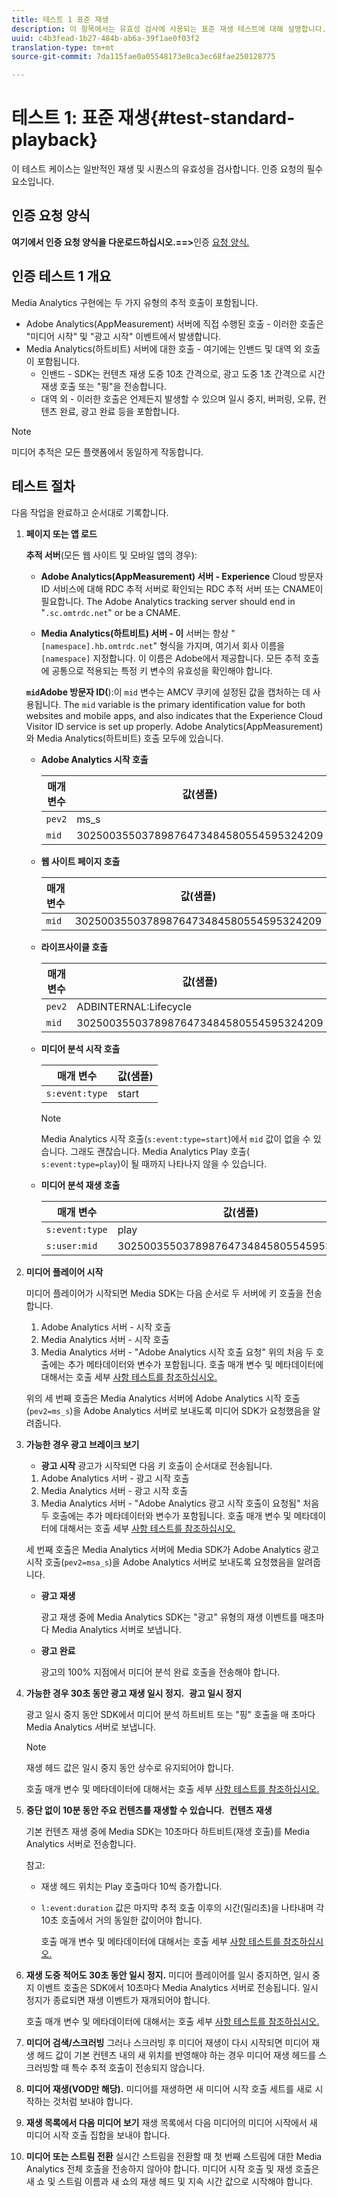 ```yaml
---
title: 테스트 1 표준 재생
description: 이 항목에서는 유효성 검사에 사용되는 표준 재생 테스트에 대해 설명합니다.
uuid: c4b3fead-1b27-484b-ab6a-39f1ae0f03f2
translation-type: tm+mt
source-git-commit: 7da115fae0a05548173e8ca3ec68fae250128775

---
```



# 테스트 1: 표준 재생{#test-standard-playback}

이 테스트 케이스는 일반적인 재생 및 시퀀스의 유효성을 검사합니다. 인증 요청의 필수 요소입니다.

## 인증 요청 양식

**여기에서 인증 요청 양식을 다운로드하십시오.==&gt;**&#x200B;인증 [요청 양식.](cert_req_form.docx)

## 인증 테스트 1 개요

Media Analytics 구현에는 두 가지 유형의 추적 호출이 포함됩니다.
* Adobe Analytics(AppMeasurement) 서버에 직접 수행된 호출 - 이러한 호출은 "미디어 시작" 및 "광고 시작" 이벤트에서 발생합니다.
* Media Analytics(하트비트) 서버에 대한 호출 - 여기에는 인밴드 및 대역 외 호출이 포함됩니다.
   * 인밴드 - SDK는 컨텐츠 재생 도중 10초 간격으로, 광고 도중 1초 간격으로 시간 재생 호출 또는 "핑"을 전송합니다.
   * 대역 외 - 이러한 호출은 언제든지 발생할 수 있으며 일시 중지, 버퍼링, 오류, 컨텐츠 완료, 광고 완료 등을 포함합니다.

>[!NOTE]
>미디어 추적은 모든 플랫폼에서 동일하게 작동합니다.

## 테스트 절차

다음 작업을 완료하고 순서대로 기록합니다.

1. **페이지 또는 앱 로드**

   **추적 서버**(모든 웹 사이트 및 모바일 앱의 경우):

   * **Adobe Analytics(AppMeasurement) 서버 - Experience** Cloud 방문자 ID 서비스에 대해 RDC 추적 서버로 확인되는 RDC 추적 서버 또는 CNAME이 필요합니다. The Adobe Analytics tracking server should end in "`.sc.omtrdc.net`" or be a CNAME.

   * **Media Analytics(하트비트) 서버 - 이** 서버는 항상 "`[namespace].hb.omtrdc.net`" 형식을 가지며, 여기서 회사 이름을 `[namespace]` 지정합니다. 이 이름은 Adobe에서 제공합니다.
   모든 추적 호출에 공통으로 적용되는 특정 키 변수의 유효성을 확인해야 합니다.

   **`mid`Adobe 방문자 ID(**):이 `mid` 변수는 AMCV 쿠키에 설정된 값을 캡처하는 데 사용됩니다. The `mid` variable is the primary identification value for both websites and mobile apps, and also indicates that the Experience Cloud Visitor ID service is set up properly. Adobe Analytics(AppMeasurement)와 Media Analytics(하트비트) 호출 모두에 있습니다.

   * **Adobe Analytics 시작 호출**

      | 매개 변수 | 값(샘플) |
      |---|---|
      | `pev2` | ms_s |
      | `mid` | 30250035503789876473484580554595324209 |

   * **웹 사이트 페이지 호출**

      | 매개 변수 | 값(샘플) |
      |---|---|
      | `mid` | 30250035503789876473484580554595324209 |

   * **라이프사이클 호출**

      | 매개 변수 | 값(샘플) |
      |---|---|
      | `pev2` | ADBINTERNAL:Lifecycle |
      | `mid` | 30250035503789876473484580554595324209 |

   * **미디어 분석 시작 호출**

      | 매개 변수 | 값(샘플) |
      |---|---|
      | `s:event:type` | start |

      >[!NOTE]
      >
      >Media Analytics 시작 호출(`s:event:type=start`)에서 `mid` 값이 없을 수 있습니다. 그래도 괜찮습니다. Media Analytics Play 호출( `s:event:type=play`)이 될 때까지 나타나지 않을 수 있습니다.

   * **미디어 분석 재생 호출**

      | 매개 변수 | 값(샘플) |
      |---|---|
      | `s:event:type` | play |
      | `s:user:mid` | 30250035503789876473484580554595324209 |


1. **미디어 플레이어 시작**

   미디어 플레이어가 시작되면 Media SDK는 다음 순서로 두 서버에 키 호출을 전송합니다.

   1. Adobe Analytics 서버 - 시작 호출
   1. Media Analytics 서버 - 시작 호출
   1. Media Analytics 서버 - "Adobe Analytics 시작 호출 요청"
   위의 처음 두 호출에는 추가 메타데이터와 변수가 포함됩니다. 호출 매개 변수 및 메타데이터에 대해서는 호출 세부 [사항 테스트를 참조하십시오.](/help/sdk-implement/validation/test-call-details.md#start-the-media-player)

   위의 세 번째 호출은 Media Analytics 서버에 Adobe Analytics 시작 호출(`pev2=ms_s`)을 Adobe Analytics 서버로 보내도록 미디어 SDK가 요청했음을 알려줍니다.

1. **가능한 경우 광고 브레이크 보기**

   * **광고 시작**
   광고가 시작되면 다음 키 호출이 순서대로 전송됩니다.

   1. Adobe Analytics 서버 - 광고 시작 호출
   1. Media Analytics 서버 - 광고 시작 호출
   1. Media Analytics 서버 - "Adobe Analytics 광고 시작 호출이 요청됨"
   처음 두 호출에는 추가 메타데이터와 변수가 포함됩니다. 호출 매개 변수 및 메타데이터에 대해서는 호출 세부 [사항 테스트를 참조하십시오.](/help/sdk-implement/validation/test-call-details.md#view-ad-playback)

   세 번째 호출은 Media Analytics 서버에 Media SDK가 Adobe Analytics 광고 시작 호출(`pev2=msa_s`)을 Adobe Analytics 서버로 보내도록 요청했음을 알려줍니다.

   * **광고 재생**

      광고 재생 중에 Media Analytics SDK는 "광고" 유형의 재생 이벤트를 매초마다 Media Analytics 서버로 보냅니다.

   * **광고 완료**

      광고의 100% 지점에서 미디어 분석 완료 호출을 전송해야 합니다.



1. **가능한 경우 30초 동안 광고 재생 일시 정지.**  **광고 일시 정지**

   광고 일시 중지 동안 SDK에서 미디어 분석 하트비트 또는 "핑" 호출을 매 초마다 Media Analytics 서버로 보냅니다.

   >[!NOTE]
   >
   >재생 헤드 값은 일시 중지 동안 상수로 유지되어야 합니다.

   호출 매개 변수 및 메타데이터에 대해서는 호출 세부 [사항 테스트를 참조하십시오.](/help/sdk-implement/validation/test-call-details.md#ma-ad-pause-call)

1. **중단 없이 10분 동안 주요 컨텐츠를 재생할 수 있습니다.**  **컨텐츠 재생**

   기본 컨텐츠 재생 중에 Media SDK는 10초마다 하트비트(재생 호출)를 Media Analytics 서버로 전송합니다.

   참고:

   * 재생 헤드 위치는 Play 호출마다 10씩 증가합니다.
   * `l:event:duration` 값은 마지막 추적 호출 이후의 시간(밀리초)을 나타내며 각 10초 호출에서 거의 동일한 값이어야 합니다.

      호출 매개 변수 및 메타데이터에 대해서는 호출 세부 [사항 테스트를 참조하십시오.](/help/sdk-implement/validation/test-call-details.md#play-main-content)

1. **재생 도중 적어도 30초 동안 일시 정지.** 미디어 플레이어를 일시 중지하면, 일시 중지 이벤트 호출은 SDK에서 10초마다 Media Analytics 서버로 전송됩니다. 일시 정지가 종료되면 재생 이벤트가 재개되어야 합니다.

   호출 매개 변수 및 메타데이터에 대해서는 호출 세부 [사항 테스트를 참조하십시오.](/help/sdk-implement/validation/test-call-details.md#pause-main-content)

1. **미디어 검색/스크러빙** 그러나 스크러빙 후 미디어 재생이 다시 시작되면 미디어 재생 헤드 값이 기본 컨텐츠 내의 새 위치를 반영해야 하는 경우 미디어 재생 헤드를 스크러빙할 때 특수 추적 호출이 전송되지 않습니다.

1. **미디어 재생(VOD만 해당).** 미디어를 재생하면 새 미디어 시작 호출 세트를 새로 시작하는 것처럼 보내야 합니다.

1. **재생 목록에서 다음 미디어 보기** 재생 목록에서 다음 미디어의 미디어 시작에서 새 미디어 시작 호출 집합을 보내야 합니다.

1. **미디어 또는 스트림 전환** 실시간 스트림을 전환할 때 첫 번째 스트림에 대한 Media Analytics 전체 호출을 전송하지 않아야 합니다. 미디어 시작 호출 및 재생 호출은 새 쇼 및 스트림 이름과 새 쇼의 재생 헤드 및 지속 시간 값으로 시작해야 합니다.

